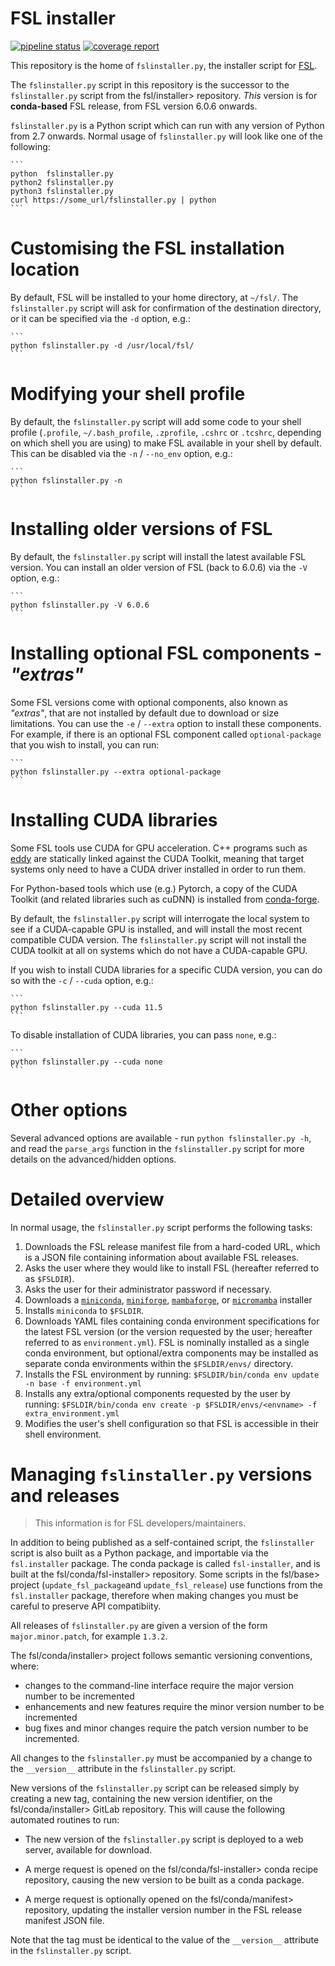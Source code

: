# FSL installer


[![pipeline status](https://git.fmrib.ox.ac.uk/fsl/conda/installer/badges/main/pipeline.svg)](https://git.fmrib.ox.ac.uk/fsl/conda/installer/-/commits/main)
[![coverage report](https://git.fmrib.ox.ac.uk/fsl/conda/installer/badges/main/coverage.svg)](https://git.fmrib.ox.ac.uk/fsl/conda/installer/-/commits/main)


This repository is the home of `fslinstaller.py`, the installer script for [FSL](https://fsl.fmrib.ox.ac.uk/fsl/fslwiki/).


The `fslinstaller.py` script in this repository is the successor to the `fslinstaller.py` script from the fsl/installer> repository.  _This_ version is for **conda-based** FSL release, from FSL version 6.0.6 onwards.


`fslinstaller.py` is a Python script which can run with any version of Python from 2.7 onwards. Normal usage of `fslinstaller.py` will look like one of the following:

    ```
    python  fslinstaller.py
    python2 fslinstaller.py
    python3 fslinstaller.py
    curl https://some_url/fslinstaller.py | python
    ```


# Customising the FSL installation location

By default, FSL will be installed to your home directory, at `~/fsl/`. The `fslinstaller.py` script will ask for confirmation of the destination directory, or it can be specified via the `-d` option, e.g.:

    ```
    python fslinstaller.py -d /usr/local/fsl/
    ```


# Modifying your shell profile

By default, the `fslinstaller.py` script will add some code to your shell profile (`.profile`, `~/.bash_profile`, `.zprofile`, `.cshrc` or `.tcshrc`, depending on which shell you are using) to make FSL available in your shell by default. This can be disabled via the `-n` / `--no_env` option, e.g.:

    ```
    python fslinstaller.py -n
    ```


# Installing older versions of FSL

By default, the `fslinstaller.py` script will install the latest available FSL version. You can install an older version of FSL (back to 6.0.6) via the `-V` option, e.g.:

    ```
    python fslinstaller.py -V 6.0.6
    ```


# Installing optional FSL components -  _"extras"_

Some FSL versions come with optional components, also known as _"extras"_, that are not installed by default due to download or size limitations. You can use the `-e` / `--extra` option to install these components. For example, if there is an optional FSL component called `optional-package` that you wish to install, you can run:

    ```
    python fslinstaller.py --extra optional-package
    ```


# Installing CUDA libraries

Some FSL tools use CUDA for GPU acceleration. C++ programs such as [eddy](https://git.fmrib.ox.ac.uk/fsl/eddy) are statically linked against the CUDA Toolkit, meaning that target systems only need to have a CUDA driver installed in order to run them.

For Python-based tools which use (e.g.) Pytorch, a copy of the CUDA Toolkit (and related libraries such as cuDNN) is installed from [conda-forge](https://anaconda.org/conda-forge/cuda-version).

By default, the `fslinstaller.py` script will interrogate the local system to see if a CUDA-capable GPU is installed, and will install the most recent compatible CUDA version. The `fslinstaller.py` script will not install the CUDA toolkit at all on systems which do not have a CUDA-capable GPU.

If you wish to install CUDA libraries for a specific CUDA version, you can do so with the `-c` / `--cuda` option, e.g.:

    ```
    python fslinstaller.py --cuda 11.5
    ```

To disable installation of CUDA libraries, you can pass `none`, e.g.:

    ```
    python fslinstaller.py --cuda none
    ```


# Other options

Several advanced options are available - run `python fslinstaller.py -h`, and read the `parse_args` function in the `fslinstaller.py` script for more details on the advanced/hidden options.


# Detailed overview


In normal usage, the `fslinstaller.py` script performs the following tasks:

 1. Downloads the FSL release manifest file from a hard-coded URL, which is a JSON file containing information about available FSL releases.
 2. Asks the user where they would like to install FSL (hereafter referred to as `$FSLDIR`).
 3. Asks the user for their administrator password if necessary.
 4. Downloads a [`miniconda`](https://docs.conda.io/en/latest/miniconda.html), [`miniforge`](https://github.com/conda-forge/miniforge), [`mambaforge`](https://github.com/conda-forge/miniforge), or [`micromamba`](https://mamba.readthedocs.io/en/latest/user_guide/micromamba.html) installer
 5. Installs `miniconda` to `$FSLDIR`.
 6. Downloads YAML files containing conda environment specifications for the latest FSL version (or the version requested by the user; hereafter referred to as `environment.yml`). FSL is nominally installed as a single conda environment, but optional/extra components may be installed as separate conda environments within the `$FSLDIR/envs/` directory.
 7. Installs the FSL environment by running:
       `$FSLDIR/bin/conda env update -n base -f environment.yml`
 8. Installs any extra/optional components requested by the user by running:
       `$FSLDIR/bin/conda env create -p $FSLDIR/envs/<envname> -f extra_environment.yml`
 9. Modifies the user's shell configuration so that FSL is accessible in their shell environment.


# Managing `fslinstaller.py` versions and releases


> This information is for FSL developers/maintainers.


In addition to being published as a self-contained script, the `fslinstaller` script is also built as a Python package, and importable via the `fsl.installer` package.  The conda package is called `fsl-installer`, and is built at the fsl/conda/fsl-installer> repository. Some scripts in the fsl/base> project (`update_fsl_package`and `update_fsl_release`) use functions from the `fsl.installer` package, therefore when making changes you must be careful to preserve API compatibiity.


All releases of `fslinstaller.py` are given a version of the form `major.minor.patch`, for example `1.3.2`.

The fsl/conda/installer> project follows semantic versioning conventions, where:
 - changes to the command-line interface require the major version number to be incremented
 - enhancements and new features require the minor version number to be incremented
 - bug fixes and minor changes require the patch version number to be incremented.

All changes to the `fslinstaller.py` must be accompanied by a change to the `__version__` attribute in the `fslinstaller.py` script.


New versions of the `fslinstaller.py` script can be released simply by creating a new tag, containing the new version identifier, on the fsl/conda/installer> GitLab repository. This will cause the following automated routines to run:

 - The new version of the `fslinstaller.py` script is deployed to a web server, available for download.

 - A merge request is opened on the fsl/conda/fsl-installer> conda recipe repository, causing the new version to be built as a conda package.

 - A merge request is optionally opened on the fsl/conda/manifest> repository, updating the installer version number in the FSL release manifest JSON file.

Note that the tag must be identical to the value of the `__version__` attribute in the `fslinstaller.py` script.
